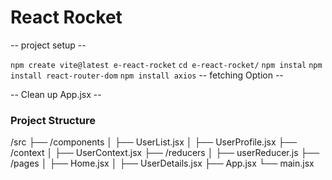 # React Rocket
-- project setup --

`npm create vite@latest e-react-rocket`
`cd e-react-rocket/`
`npm instal`
`npm install react-router-dom`
`npm install axios` -- fetching Option --

-- Clean up App.jsx --

### Project Structure
/src
 ├── /components
 │   ├── UserList.jsx
 │   ├── UserProfile.jsx
 ├── /context
 │   ├── UserContext.jsx
 ├── /reducers
 │   ├── userReducer.js
 ├── /pages
 │   ├── Home.jsx
 │   ├── UserDetails.jsx
 ├── App.jsx
 └── main.jsx


